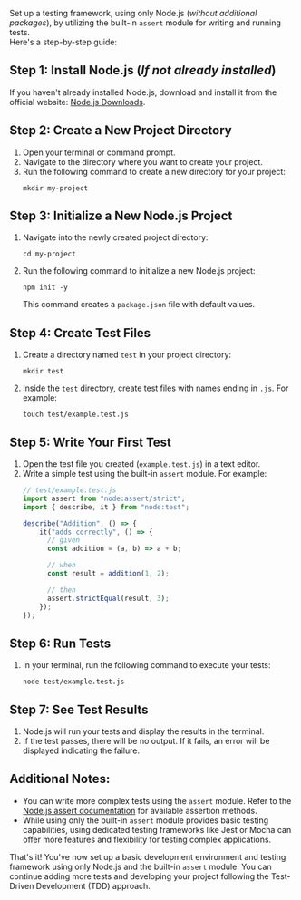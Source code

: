 Set up a testing framework, using only Node.js (*without additional packages*), by utilizing the built-in `assert` module for writing and running tests.<br/>
Here's a step-by-step guide:

## Step 1: Install Node.js (*If not already installed*)
If you haven't already installed Node.js, download and install it from the official website: [Node.js Downloads](https://nodejs.org/en/download/).

## Step 2: Create a New Project Directory
1. Open your terminal or command prompt.
2. Navigate to the directory where you want to create your project.
3. Run the following command to create a new directory for your project:
   ```
   mkdir my-project
   ```

## Step 3: Initialize a New Node.js Project
1. Navigate into the newly created project directory:
   ```
   cd my-project
   ```
2. Run the following command to initialize a new Node.js project:
   ```
   npm init -y
   ```
   This command creates a `package.json` file with default values.

## Step 4: Create Test Files
1. Create a directory named `test` in your project directory:
   ```
   mkdir test
   ```
2. Inside the `test` directory, create test files with names ending in `.js`. For example:
   ```
   touch test/example.test.js
   ```

## Step 5: Write Your First Test
1. Open the test file you created (`example.test.js`) in a text editor.
2. Write a simple test using the built-in `assert` module. For example:
   ```javascript
   // test/example.test.js
   import assert from "node:assert/strict";
   import { describe, it } from "node:test";
   
   describe("Addition", () => {
       it("adds correctly", () => {
         // given
         const addition = (a, b) => a + b;

         // when
         const result = addition(1, 2);

         // then
         assert.strictEqual(result, 3);
       });
   });
   ```

## Step 6: Run Tests
1. In your terminal, run the following command to execute your tests:
   ```
   node test/example.test.js
   ```

## Step 7: See Test Results
1. Node.js will run your tests and display the results in the terminal.
2. If the test passes, there will be no output. If it fails, an error will be displayed indicating the failure.

## Additional Notes:
- You can write more complex tests using the `assert` module. Refer to the [Node.js assert documentation](https://nodejs.org/dist/latest-v16.x/docs/api/assert.html) for available assertion methods.
- While using only the built-in `assert` module provides basic testing capabilities, using dedicated testing frameworks like Jest or Mocha can offer more features and flexibility for testing complex applications.

That's it! You've now set up a basic development environment and testing framework using only Node.js and the built-in `assert` module. You can continue adding more tests and developing your project following the Test-Driven Development (TDD) approach.
